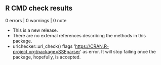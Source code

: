 ## R CMD check results

0 errors | 0 warnings | 0 note

* This is a new release.
* There are no external references describing the methods in this package.
* urlchecker::url_check() flags 'https://CRAN.R-project.org/package=SSEparser' as error. It will stop failing once the package, hopefully, is accepted. 
